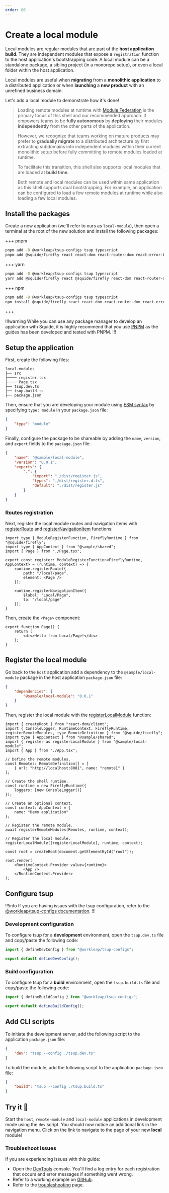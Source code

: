 ```yaml
---
order: 80
---
```


# Create a local module

Local modules are regular modules that are part of the **host application build**. They are independent modules that expose a `registration` function to the host application's bootstrapping code. A local module can be a standalone package, a sibling project (in a monorepo setup), or even a local folder within the host application.

Local modules are useful when **migrating** from a **monolithic application** to a distributed application or when **launching** a **new product** with an unrefined business domain.

Let's add a local module to demonstrate how it's done!

> Loading remote modules at runtime with [Module Federation](https://webpack.js.org/concepts/module-federation/) is the primary focus of this shell and our recommended approach. It empowers teams to be **fully autonomous** by **deploying** their modules **independently** from the other parts of the application.
>
> However, we recognize that teams working on mature products may prefer to **gradually migrate** to a distributed architecture by first extracting subdomains into independent modules within their current monolithic setup before fully committing to remote modules loaded at runtime.
>
> To facilitate this transition, this shell also supports local modules that are loaded at **build time**.
>
> Both remote and local modules can be used within same application as this shell supports dual bootstrapping. For example, an application can be configured to load a few remote modules at runtime while also loading a few local modules.

## Install the packages

Create a new application (we'll refer to ours as `local-module`), then open a terminal at the root of the new solution and install the following packages:

+++ pnpm
```bash
pnpm add -D @workleap/tsup-configs tsup typescript
pnpm add @squide/firefly react react-dom react-router-dom react-error-boundary
```
+++ yarn
```bash
pnpm add -D @workleap/tsup-configs tsup typescript
yarn add @squide/firefly react @squide/firefly react-dom react-router-dom react-error-boundary
```
+++ npm
```bash
pnpm add -D @workleap/tsup-configs tsup typescript
npm install @squide/firefly react react-dom react-router-dom react-error-boundary
```
+++

!!!warning
While you can use any package manager to develop an application with Squide, it is highly recommend that you use [PNPM](https://pnpm.io/) as the guides has been developed and tested with PNPM.
!!!

## Setup the application

First, create the following files:

```
local-modules
├── src
├──── register.tsx
├──── Page.tsx
├── tsup.dev.ts
├── tsup.build.ts
├── package.json
```

Then, ensure that you are developing your module using [ESM syntax](https://developer.mozilla.org/en-US/docs/Web/JavaScript/Guide/Modules) by specifying `type: module` in your `package.json` file:

```json local-module/package.json
{
    "type": "module"
}
```

Finally, configure the package to be shareable by adding the `name`, `version`, and `export` fields to the `package.json` file:

```json local-module/package.json
{
    "name": "@sample/local-module",
    "version": "0.0.1",
    "exports": {
        ".": {
            "import": "./dist/register.js",
            "types": "./dist/register.d.ts",
            "default": "./dist/register.js"
        }
    }
}
```

### Routes registration

Next, register the local module routes and navigation items with [registerRoute](/reference/runtime/runtime-class.md#register-routes) and [registerNavigationItem](/reference/runtime/runtime-class.md#register-navigation-items) functions:

```tsx !#6-9,11-14 local-module/src/register.tsx
import type { ModuleRegisterFunction, FireflyRuntime } from "@squide/firefly";
import type { AppContext } from "@sample/shared";
import { Page } from "./Page.tsx";

export const register: ModuleRegisterFunction<FireflyRuntime, AppContext> = (runtime, context) => {
    runtime.registerRoute({
        path: "/local/page",
        element: <Page />
    });

    runtime.registerNavigationItem({
        $label: "Local/Page",
        to: "/local/page"
    });
}
```

Then, create the `<Page>` component:

```tsx local-module/src/Page.tsx
export function Page() {
    return (
        <div>Hello from Local/Page!</div>
    );
}
```

## Register the local module

Go back to the `host` application add a dependency to the `@sample/local-module` package in the host application `package.json` file:

```json host/package.json
{
    "dependencies": {
        "@sample/local-module": "0.0.1"
    }
}
```

Then, register the local module with the [registerLocalModule](/reference/registration/registerLocalModules.md) function:

```tsx !#4,26 host/src/bootstrap.tsx
import { createRoot } from "react-dom/client";
import { ConsoleLogger, RuntimeContext, FireflyRuntime, registerRemoteModules, type RemoteDefinition } from "@squide/firefly";
import type { AppContext } from "@sample/shared";
import { register as registerLocalModule } from "@sample/local-module";
import { App } from "./App.tsx";

// Define the remote modules.
const Remotes: RemoteDefinition[] = [
    { url: "http://localhost:8081", name: "remote1" }
];

// Create the shell runtime.
const runtime = new FireflyRuntime({
    loggers: [new ConsoleLogger()]
});

// Create an optional context.
const context: AppContext = {
    name: "Demo application"
};

// Register the remote module.
await registerRemoteModules(Remotes, runtime, context);

// Register the local module.
registerLocalModule([registerLocalModule], runtime, context);

const root = createRoot(document.getElementById("root"));

root.render(
    <RuntimeContext.Provider value={runtime}>
        <App />
    </RuntimeContext.Provider>
);
```

## Configure tsup

!!!info
If you are having issues with the tsup configuration, refer to the [@workleap/tsup-configs documentation](https://gsoft-inc.github.io/wl-web-configs/tsup).
!!!

### Development configuration

To configure tsup for a **development** environment, open the `tsup.dev.ts` file and copy/paste the following code:

```ts local-module/tsup.dev.ts
import { defineDevConfig } from "@workleap/tsup-configs";

export default defineDevConfig();
```

### Build configuration

To configure tsup for a **build** environment, open the `tsup.build.ts` file and copy/paste the following code:

```ts local-module/tsup.build.ts
import { defineBuildConfig } from "@workleap/tsup-configs";

export default defineBuildConfig();
```

## Add CLI scripts

To initiate the development server, add the following script to the application `package.json` file:

```json local-module/package.json
{
    "dev": "tsup --config ./tsup.dev.ts"
}
```

To build the module, add the following script to the application `package.json` file:

```json local-module/package.json
{
    "build": "tsup --config ./tsup.build.ts"
}
```

## Try it :rocket:

Start the `host`, `remote-module` and `local-module` applications in development mode using the `dev` script. You should now notice an additional link in the navigation menu. Click on the link to navigate to the page of your new **local** module!

### Troubleshoot issues

If you are experiencing issues with this guide:

- Open the [DevTools](https://developer.chrome.com/docs/devtools/) console. You'll find a log entry for each registration that occurs and error messages if something went wrong.
- Refer to a working example on [GitHub](https://github.com/gsoft-inc/wl-squide/tree/main/samples/basic/local-module).
- Refer to the [troubleshooting](../troubleshooting.md) page.
